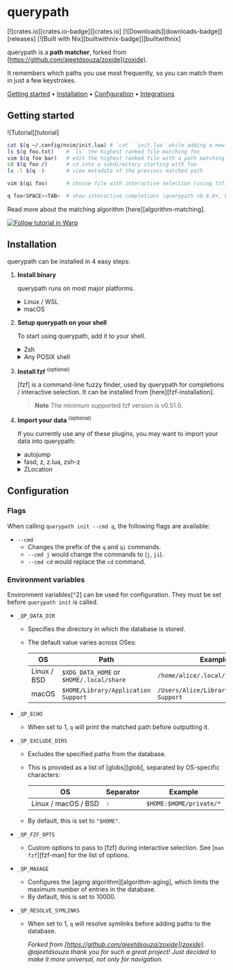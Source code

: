 <!-- markdownlint-configure-file {
  "MD013": {
    "code_blocks": false,
    "tables": false
  },
  "MD033": false,
  "MD041": false
} -->

# querypath

[![crates.io][crates.io-badge]][crates.io]
[![Downloads][downloads-badge]][releases]
[![Built with Nix][builtwithnix-badge]][builtwithnix]

querypath is a **path matcher**, forked from [https://github.com/ajeetdsouza/zoxide](zoxide).

It remembers which paths you use most frequently, so you can match
them in just a few keystrokes.<br />

[Getting started](#getting-started) •
[Installation](#installation) •
[Configuration](#configuration) •
[Integrations](#third-party-integrations)

</div>

## Getting started

![Tutorial][tutorial]

```sh
cat $(q ~/.config/nvim/init.lua) # `cat` `init.lua` while adding a new entry into the database
ls $(q foo.txt)    # `ls` the highest ranked file matching foo
vim $(q foo bar)   # edit the highest ranked file with a path matching foo and bar
cd $(q foo /)      # cd into a subdirectory starting with foo
ls -l $(q -)       # view metadata of the previous matched path

vim $(qi foo)      # choose file with interactive selection (using fzf) before editing

q foo<SPACE><TAB>  # show interactive completions (querypath v0.8.0+, bash 4.4+/fish/zsh only)
```

Read more about the matching algorithm [here][algorithm-matching].

<a href="https://app.warp.dev/drive/folder/querypath-EyHNpQumHVWNcYB8GJgDxG?utm_source=github&utm_medium=warp_pack&utm_campaign=querypath_20231001">
  <img src="contrib/warp-packs-green.png" alt="Follow tutorial in Warp">
</a>

## Installation

querypath can be installed in 4 easy steps:

1. **Install binary**

   querypath runs on most major platforms.

   <details>
   <summary>Linux / WSL</summary>

   > The recommended way to install querypath is via the install script:
   >
   > ```sh
   > curl -sSfL https://raw.githubusercontent.com/dimarogiv/querypath/main/install.sh | sh
   > ```
   </details>

   <details>
   <summary>macOS</summary>

   > To install querypath, run this command in your terminal:
   >
   > ```sh
   > curl -sSfL https://raw.githubusercontent.com/dimarogiv/querypath/main/install.sh | sh
   > ```

   </details>

2. **Setup querypath on your shell**

   To start using querypath, add it to your shell.

   <details>
   <summary>Zsh</summary>

   > Add this to the <ins>**end**</ins> of your config file (usually `~/.zshrc`):
   >
   > ```sh
   > eval "$(querypath init zsh)"
   > ```
   >
   > For completions to work, the above line must be added _after_ `compinit` is
   > called. You may have to rebuild your completions cache by running
   > `rm ~/.zcompdump*; compinit`.

   </details>

   <details>
   <summary>Any POSIX shell</summary>

   > Add this to the <ins>**end**</ins> of your config file:
   >
   > ```sh
   > eval "$(querypath init --cmd q posix)"
   > ```

   </details>

3. **Install fzf** <sup>(optional)</sup>

   [fzf] is a command-line fuzzy finder, used by querypath for completions /
   interactive selection. It can be installed from [here][fzf-installation].

   > **Note**
   > The minimum supported fzf version is v0.51.0.

4. **Import your data** <sup>(optional)</sup>

   If you currently use any of these plugins, you may want to import your data
   into querypath:

   <details>
   <summary>autojump</summary>

   > Run this command in your terminal:
   >
   > ```sh
   > querypath import --from=autojump "/path/to/autojump/db"
   > ```
   >
   > The path usually varies according to your system:
   >
   > | OS      | Path                                                                                 | Example                                                |
   > | ------- | ------------------------------------------------------------------------------------ | ------------------------------------------------------ |
   > | Linux   | `$XDG_DATA_HOME/autojump/autojump.txt` or `$HOME/.local/share/autojump/autojump.txt` | `/home/alice/.local/share/autojump/autojump.txt`       |
   > | macOS   | `$HOME/Library/autojump/autojump.txt`                                                | `/Users/Alice/Library/autojump/autojump.txt`           |
   > | Windows | `%APPDATA%\autojump\autojump.txt`                                                    | `C:\Users\Alice\AppData\Roaming\autojump\autojump.txt` |

   </details>

   <details>
   <summary>fasd, z, z.lua, zsh-z</summary>

   > Run this command in your terminal:
   >
   > ```sh
   > querypath import --from=z "path/to/z/db"
   > ```
   >
   > The path usually varies according to your system:
   >
   > | Plugin           | Path                                                                                |
   > | ---------------- | ----------------------------------------------------------------------------------- |
   > | fasd             | `$_FASD_DATA` or `$HOME/.fasd`                                                      |
   > | z (bash/zsh)     | `$_Z_DATA` or `$HOME/.z`                                                            |
   > | z (fish)         | `$Z_DATA` or `$XDG_DATA_HOME/z/data` or `$HOME/.local/share/z/data`                 |
   > | z.lua (bash/zsh) | `$_ZL_DATA` or `$HOME/.zlua`                                                        |
   > | z.lua (fish)     | `$XDG_DATA_HOME/zlua/zlua.txt` or `$HOME/.local/share/zlua/zlua.txt` or `$_ZL_DATA` |
   > | zsh-z            | `$ZSHZ_DATA` or `$_Z_DATA` or `$HOME/.z`                                            |

   </details>

   <details>
   <summary>ZLocation</summary>

   > Run this command in PowerShell:
   >
   > ```powershell
   > $db = New-TemporaryFile
   > (Get-ZLocation).GetEnumerator() | ForEach-Object { Write-Output ($_.Name+'|'+$_.Value+'|0') } | Out-File $db
   > querypath import --from=z $db
   > ```

   </details>

## Configuration

### Flags

When calling `querypath init --cmd q`, the following flags are available:

- `--cmd`
  - Changes the prefix of the `q` and `qi` commands.
  - `--cmd j` would change the commands to (`j`, `ji`).
  - `--cmd cd` would replace the `cd` command.

### Environment variables

Environment variables[^2] can be used for configuration. They must be set before
`querypath init` is called.

- `_QP_DATA_DIR`
  - Specifies the directory in which the database is stored.
  - The default value varies across OSes:

    | OS          | Path                                     | Example                                    |
    | ----------- | ---------------------------------------- | ------------------------------------------ |
    | Linux / BSD | `$XDG_DATA_HOME` or `$HOME/.local/share` | `/home/alice/.local/share`                 |
    | macOS       | `$HOME/Library/Application Support`      | `/Users/Alice/Library/Application Support` |

- `_QP_ECHO`
  - When set to 1, `q` will print the matched path before outputting it.
- `_QP_EXCLUDE_DIRS`
  - Excludes the specified paths from the database.
  - This is provided as a list of [globs][glob], separated by OS-specific
    characters:

    | OS                  | Separator | Example                 |
    | ------------------- | --------- | ----------------------- |
    | Linux / macOS / BSD | `:`       | `$HOME:$HOME/private/*` |

  - By default, this is set to `"$HOME"`.
- `_QP_FZF_OPTS`
  - Custom options to pass to [fzf] during interactive selection. See
    [`man fzf`][fzf-man] for the list of options.
- `_QP_MAXAGE`
  - Configures the [aging algorithm][algorithm-aging], which limits the maximum
    number of entries in the database.
  - By default, this is set to 10000.
- `_QP_RESOLVE_SYMLINKS`
  - When set to 1, `q` will resolve symlinks before adding paths to the
    database.

    *Forked from [https://github.com/ajeetdsouza/zoxide](zoxide). @ajeetdsouza
    thank you for such a great project! Just decided to make it more universal,
    not only for navigation.*
